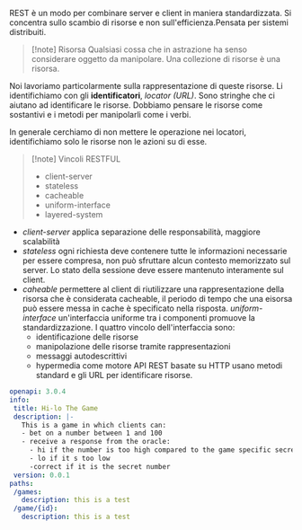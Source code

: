 REST è un modo per combinare server e client in maniera standardizzata. Si concentra sullo scambio di risorse e non sull'efficienza.Pensata per sistemi distribuiti.

>[!note] Risorsa
>Qualsiasi cossa che in astrazione ha senso considerare oggetto da manipolare. Una collezione di risorse è una risorsa. 

Noi lavoriamo particolarmente sulla rappresentazione di queste risorse.
Li identifichiamo con gli **identificatori**, *locator (URL)*. Sono stringhe che ci aiutano ad identificare le risorse.
Dobbiamo pensare le risorse come sostantivi e i metodi per manipolarli come i verbi. 

In generale cerchiamo di non mettere le operazione nei locatori, identifichiamo solo le risorse non le azioni su di esse.

>[!note] Vincoli RESTFUL
>- client-server
>- stateless
>- cacheable
>- uniform-interface
>- layered-system




- *client-server* applica separazione delle responsabilità, maggiore scalabilità
- *stateless* ogni richiesta deve contenere tutte le informazioni necessarie per essere compresa, non può sfruttare alcun contesto memorizzato sul server. Lo stato della sessione deve essere mantenuto interamente sul client.
- *caheable* permettere al client di riutilizzare una rappresentazione della risorsa che è considerata cacheable, il periodo di tempo che una eisorsa può essere messa in cache è specificato nella risposta.
*uniform-interface* un'interfaccia uniforme tra i componenti promuove la standardizzazione. I quattro vincolo dell'interfaccia sono:
	- identificazione delle risorse
	- manipolazione delle risorse tramite rappresentazioni
	- messaggi autodescrittivi
	- hypermedia come motore 
	API REST basate su HTTP usano metodi standard e gli URL per identificare risorse.

 ```YAML
 openapi: 3.0.4
info: 
  title: Hi-lo The Game
  description: |-
    This is a game in which clients can:
    - bet on a number between 1 and 100
    - receive a response from the oracle:
      - hi if the number is too high compared to the game specific secret number
      - lo if it s too low
      -correct if it is the secret number
  version: 0.0.1
paths:
  /games:
    description: this is a test
  /game/{id}:
    description: this is a test
 
 ```
